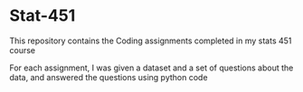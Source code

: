 # Stat-451
This repository contains the Coding assignments completed in my stats 451 course

For each assignment, I was given a dataset and a set of questions about the data, and answered the questions using python code
